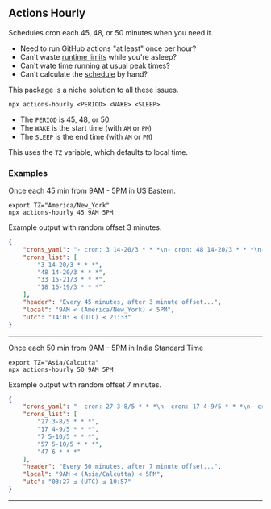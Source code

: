## Actions Hourly

Schedules cron each 45, 48, or 50 minutes when you need it.

- Need to run GitHub actions "at least" once per hour?
- Can't waste [runtime limits][limits] while you're asleep?
- Can't wate time running at usual peak times?
- Can't calculate the [schedule][cron] by hand?

This package is a niche solution to all these issues.

```
npx actions-hourly <PERIOD> <WAKE> <SLEEP>
```

- The `PERIOD` is 45, 48, or 50.
- The `WAKE` is the start time (with `AM` or `PM`)
- The `SLEEP` is the end time (with `AM` or `PM`)

This uses the `TZ` variable, which defaults to local time.

### Examples

Once each 45 min from 9AM - 5PM in US Eastern.
```
export TZ="America/New_York"
npx actions-hourly 45 9AM 5PM
```

Example output with random offset 3 minutes.

```json
{
    "crons_yaml": "- cron: 3 14-20/3 * * *\n- cron: 48 14-20/3 * * *\n- cron: 33 15-21/3 * * *\n- cron: 18 16-19/3 * * *",
    "crons_list": [
        "3 14-20/3 * * *",
        "48 14-20/3 * * *",
        "33 15-21/3 * * *",
        "18 16-19/3 * * *"
    ],
    "header": "Every 45 minutes, after 3 minute offset...",
    "local": "9AM < (America/New_York) < 5PM",
    "utc": "14:03 ≤ (UTC) ≤ 21:33"
}
```

---

Once each 50 min from 9AM - 5PM in India Standard Time
```
export TZ="Asia/Calcutta"
npx actions-hourly 50 9AM 5PM
```

Example output with random offset 7 minutes.

```json
{
    "crons_yaml": "- cron: 27 3-8/5 * * *\n- cron: 17 4-9/5 * * *\n- cron: 7 5-10/5 * * *\n- cron: 57 5-10/5 * * *\n- cron: 47 6 * * *",
    "crons_list": [
        "27 3-8/5 * * *",
        "17 4-9/5 * * *",
        "7 5-10/5 * * *",
        "57 5-10/5 * * *",
        "47 6 * * *"
    ],
    "header": "Every 50 minutes, after 7 minute offset...",
    "local": "9AM < (Asia/Calcutta) < 5PM",
    "utc": "03:27 ≤ (UTC) ≤ 10:57"
}
```

---

[limits]: https://docs.github.com/en/billing/managing-billing-for-github-actions/about-billing-for-github-actions
[cron]: https://docs.github.com/en/actions/using-workflows/events-that-trigger-workflows#schedule
